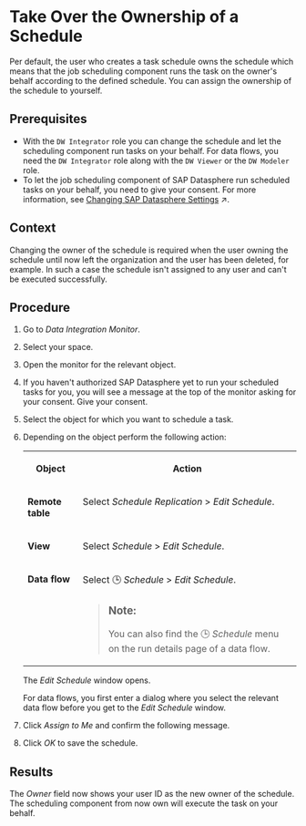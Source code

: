 <!-- loio4b660c0395454bd0923f732eef4ee4b2 -->

<link rel="stylesheet" type="text/css" href="../css/sap-icons.css"/>

# Take Over the Ownership of a Schedule

Per default, the user who creates a task schedule owns the schedule which means that the job scheduling component runs the task on the owner's behalf according to the defined schedule. You can assign the ownership of the schedule to yourself.



<a name="loio4b660c0395454bd0923f732eef4ee4b2__prereq_xp3_y2m_tnb"/>

## Prerequisites

-   With the `DW Integrator` role you can change the schedule and let the scheduling component run tasks on your behalf. For data flows, you need the `DW Integrator` role along with the `DW Viewer` or the `DW Modeler` role.
-   To let the job scheduling component of SAP Datasphere run scheduled tasks on your behalf, you need to give your consent. For more information, see [Changing SAP Datasphere Settings](https://help.sap.com/viewer/ac696daa26f0413db39626bc2971e6c2/DEV_CURRENT/en-US/1084796d09464e78870f32cab8584dfc.html "To view and edit your user profile settings, click your user icon in the shell bar and select Settings. You can control various aspects of the user experience of SAP Datasphere and set data privacy and task scheduling consent options.") :arrow_upper_right:.




<a name="loio4b660c0395454bd0923f732eef4ee4b2__context_llj_bsq_n4b"/>

## Context

Changing the owner of the schedule is required when the user owning the schedule until now left the organization and the user has been deleted, for example. In such a case the schedule isn't assigned to any user and can't be executed successfully.



## Procedure

1.  Go to *Data Integration Monitor*.

2.  Select your space.

3.  Open the monitor for the relevant object.

4.  If you haven't authorized SAP Datasphere yet to run your scheduled tasks for you, you will see a message at the top of the monitor asking for your consent. Give your consent.

5.  Select the object for which you want to schedule a task.

6.  Depending on the object perform the following action:


    <table>
    <tr>
    <th valign="top">

    Object
    
    </th>
    <th valign="top">

    Action
    
    </th>
    </tr>
    <tr>
    <td valign="top">
    
    **Remote table**
    
    </td>
    <td valign="top">
    
    Select *Schedule Replication* \> *Edit Schedule*.
    
    </td>
    </tr>
    <tr>
    <td valign="top">
    
    **View**
    
    </td>
    <td valign="top">
    
    Select *Schedule* \> *Edit Schedule*.
    
    </td>
    </tr>
    <tr>
    <td valign="top">
    
    **Data flow**
    
    </td>
    <td valign="top">
    
    Select :clock3: *Schedule* \> *Edit Schedule*.

    > ### Note:  
    > You can also find the :clock3: *Schedule* menu on the run details page of a data flow.


    
    </td>
    </tr>
    </table>
    
    The *Edit Schedule* window opens.

    For data flows, you first enter a dialog where you select the relevant data flow before you get to the *Edit Schedule* window.

7.  Click *Assign to Me* and confirm the following message.

8.  Click *OK* to save the schedule.




<a name="loio4b660c0395454bd0923f732eef4ee4b2__result_yc4_3nb_n4b"/>

## Results

The *Owner* field now shows your user ID as the new owner of the schedule. The scheduling component from now own will execute the task on your behalf.


